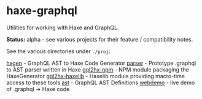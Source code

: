 # haxe-graphql

Utilities for working with Haxe and GraphQL.

**Status:** alpha - see various projects for their feature / compatibility notes.

See the various directories under `./proj`:

[hxgen](./proj/hxgen) - GraphQL AST to Haxe Code Generator
[parser](./proj/parser) - Prototype .graphql to AST parser written in Haxe
[gql2hx-npm](./proj/gql2hx-npm) - NPM module packaging the HaxeGenerator
[gql2hx-haxelib](./proj/gql2hx-haxelib) - Haxelib module providing macro-time access to these tools
[ast](./proj/ast) - GraphQL AST Definitions
[webdemo](./proj/webdemo) - live demo of .graphql -> Haxe code

